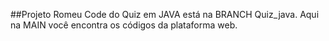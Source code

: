 ##Projeto Romeu
Code do Quiz em JAVA está na BRANCH Quiz_java. Aqui na MAIN você encontra os códigos da plataforma web.
